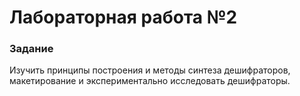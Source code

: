 # Лабораторная работа №2
### Задание

Изучить принципы построения и методы синтеза дешифраторов, макетирование и экспериментально исследовать дешифраторы.